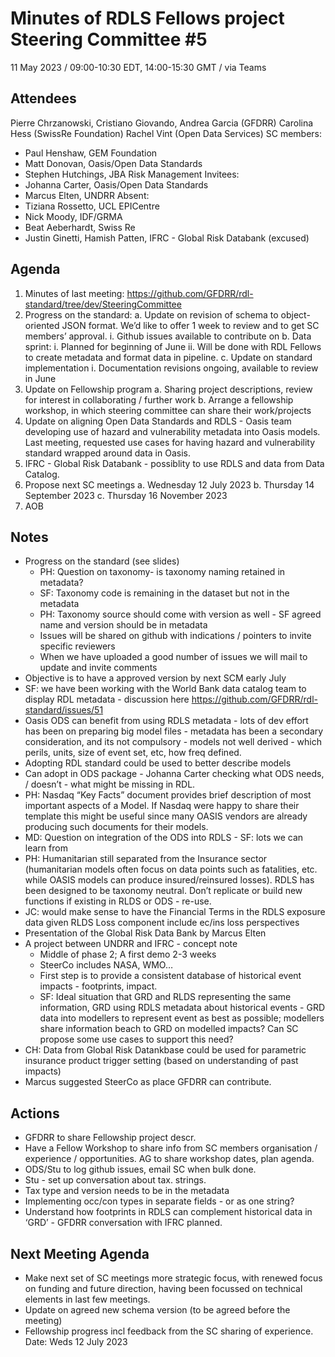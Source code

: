 # Minutes of RDLS Fellows project Steering Committee #5

11 May 2023 / 09:00-10:30 EDT, 14:00-15:30 GMT / via Teams

## Attendees

Pierre Chrzanowski, Cristiano Giovando, Andrea Garcia (GFDRR) 
Carolina Hess (SwissRe Foundation)
Rachel Vint (Open Data Services)
SC members: 
- Paul Henshaw, GEM Foundation
- Matt Donovan, Oasis/Open Data Standards
- Stephen Hutchings, JBA Risk Management
Invitees:
- Johanna Carter, Oasis/Open Data Standards
- Marcus Elten, UNDRR
Absent:
- Tiziana Rossetto, UCL EPICentre
- Nick Moody, IDF/GRMA
- Beat Aeberhardt, Swiss Re
- Justin Ginetti, Hamish Patten, IFRC - Global Risk Databank (excused)

## Agenda

1.  Minutes of last meeting: https://github.com/GFDRR/rdl-standard/tree/dev/SteeringCommittee 
2.  Progress on the standard:
a.  Update on revision of schema to object-oriented JSON format. We’d like to offer 1 week to review and to get SC members’ approval.
i.  Github issues available to contribute on 
b.  Data sprint:
i.  Planned for beginning of June
ii. Will be done with RDL Fellows to create metadata and format data in pipeline.
c.  Update on standard implementation
i.  Documentation revisions ongoing, available to review in June
3.  Update on Fellowship program
a.  Sharing project descriptions, review for interest in collaborating / further work
b.  Arrange a fellowship workshop, in which steering committee can share their work/projects
4.  Update on aligning Open Data Standards and RDLS - Oasis team developing use of hazard and vulnerability metadata into Oasis models. Last meeting, requested use cases for having hazard and vulnerability standard wrapped around data in Oasis.
5.  IFRC - Global Risk Databank - possiblity to use RDLS and data from Data Catalog.
6.  Propose next SC meetings
a.  Wednesday 12 July 2023
b.  Thursday 14 September 2023
c.  Thursday 16 November 2023
7.  AOB

## Notes

- Progress on the standard (see slides)
  - PH: Question on taxonomy- is taxonomy naming retained in metadata?
  - SF: Taxonomy code is remaining in the dataset but not in the metadata
  - PH: Taxonomy source should come with version as well - SF agreed name and version should be in metadata
  - Issues will be shared on github with indications / pointers to invite specific reviewers
  - When we have uploaded a good number of issues we will mail to update and invite comments
- Objective is to have a approved version by next SCM early July
- SF: we have been working with the World Bank data catalog team to display RDL metadata - discussion here https://github.com/GFDRR/rdl-standard/issues/51 
- Oasis ODS can benefit from using RDLS metadata - lots of dev effort has been on preparing big model files - metadata has been a secondary consideration, and its not compulsory - models not well derived - which perils, units, size of event set, etc, how freq defined.
- Adopting RDL standard could be used to better describe models
- Can adopt in ODS package - Johanna Carter checking what ODS needs, / doesn’t - what might be missing in RDL.
- PH: Nasdaq “Key Facts” document provides brief description of most important aspects of a Model.  If Nasdaq were happy to share their template this might be useful since many OASIS vendors are already producing such documents for their models.
- MD: Question on integration of the ODS into RDLS - SF: lots we can learn from 
- PH: Humanitarian still separated from the Insurance sector (humanitarian models often focus on data points such as fatalities, etc. while OASIS models can produce insured/reinsured losses).  RDLS has been designed to be taxonomy neutral. Don’t replicate or build new functions if existing in RLDS or ODS - re-use.
- JC: would make sense to have the Financial Terms in the RDLS exposure data given RLDS Loss component include ec/ins loss perspectives
- Presentation of the Global Risk Data Bank by Marcus Elten
- A project between UNDRR and IFRC - concept note
  - Middle of phase 2; A first demo 2-3 weeks
  - SteerCo includes NASA, WMO…
  - First step is to provide a consistent database of historical event impacts - footprints, impact. 
  - SF: Ideal situation that GRD and RLDS representing the same information, GRD using RDLS metadata about historical events - GRD data into modellers to represent event as best as possible; modellers share information beach to GRD on modelled impacts? Can SC propose some use cases to support this need?
- CH: Data from Global Risk Datankbase could be used for parametric insurance product trigger setting (based on understanding of past impacts)
- Marcus suggested SteerCo as place GFDRR can contribute.

## Actions
- GFDRR to share Fellowship project descr.
- Have a Fellow Workshop to share info from SC members organisation / experience / opportunities. AG to share workshop dates, plan agenda.
- ODS/Stu to log github issues, email SC when bulk done.
- Stu - set up conversation about tax. strings. 
- Tax type and version needs to be in the metadata
- Implementing occ/con types in separate fields - or as one string?
- Understand how footprints in RDLS can complement historical data in ‘GRD’ - GFDRR conversation with IFRC planned.
## Next Meeting Agenda
- Make next set of SC meetings more strategic focus, with renewed focus on funding and future direction, having been focussed on technical elements in last few meetings.
- Update on agreed new schema version (to be agreed before the meeting)
- Fellowship progress incl feedback from the SC sharing of experience.
Date: Weds 12 July 2023

